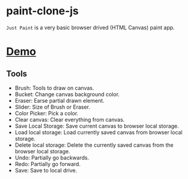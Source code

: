 # paint-clone-js
`Just Paint` is a very basic browser drived (HTML Canvas) paint app.
# [Demo](https://nigorafayzullaeva.github.io/paint-clone-js/)
## Tools
   - Brush:  Tools to draw on canvas.
   - Bucket: Change canvas background color.
   - Eraser: Earse partial drawn element.
   - Slider: Size of Brush or Eraser.
   - Color Picker: Pick a color.
   - Clear canvas: Clear everything from canvas.
   - Save Local Storage: Save current canvas to browser local storage.
   - Load local storage: Load currently saved canvas from browser local storage.
   - Delete local storage: Delete the currently saved canvas from the browser local storage.
   - Undo: Partially go backwards.
   - Redo: Partially go forward.
   - Save: Save to local drive.
